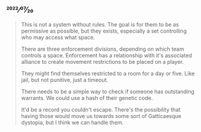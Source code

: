 ## 2022⁄07⁄20

> This is not a system without rules. The goal is for them to be as permissive as possible, but they exists, especially a set controlling who may access what space.
>
> There are three enforcement divisions, depending on which team controls a space. Enforcement has a relationship with it's associated alliance to create movement restrictions to be placed on a player.
>
> They might find themselves restricted to a room for a day or five. Like jail, but not punitive, just a timeout.
>
> There needs to be a simple way to check if someone has outstanding warrants. We could use a hash of their genetic code.
>
> It'd be a record you couldn't escape. There's the possibility that having those would move us towards some sort of Gatticaesque dystopia, but I think we can handle them.
